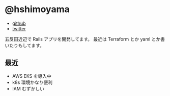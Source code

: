 # @hshimoyama

- [github](https://github.com/hshimoyama)
- [twitter](https://twitter.com/_h_s_)

五反田近辺で Rails アプリを開発してます。
最近は Terraform とか yaml とか書いたりもしてます。

## 最近

- AWS EKS を導入中
- k8s 環境かなり便利
- IAM むずかしい
